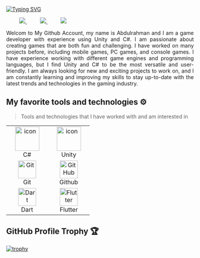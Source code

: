 
<div align="justify">


[![Typing SVG](https://readme-typing-svg.herokuapp.com?font=Coda&weight=700&size=40&duration=2500&pause=1000&color=2CF7EE&background=FF000000&center=true&multiline=true&width=644&height=150&lines=Hi+There+%F0%9F%91%8B!+;I'm+Abdulrahman)](https://git.io/typing-svg)

 &nbsp;&nbsp;&nbsp;&nbsp;&nbsp;&nbsp;&nbsp;&nbsp;
<a href="https://www.youtube.com/@UniverseofCode">
<img src="https://img.shields.io/badge/YouTube-FF0000?style=for-the-badge&logo=youtube&logoColor=white">
</a>
&nbsp;&nbsp;&nbsp;&nbsp;&nbsp;&nbsp;&nbsp;&nbsp;
<a href="https://www.twitter.com/abdulrahmanabsT/">
<img src="https://img.shields.io/badge/Twitter-%231DA1F2.svg?style=for-the-badge&logo=Twitter&logoColor=white">
</a>
&nbsp;&nbsp;&nbsp;&nbsp;&nbsp;&nbsp;&nbsp;&nbsp;
<a href="https://www.linkedin.com/in/abdalrahmanabs/">
<img src="https://img.shields.io/badge/Linkedin-%231DA1F2.svg?style=for-the-badge&logo=Linkedin&logoColor=white">
</a>

 
</div> 
<p></p>
<p align="justify"> 
Welcom to My Github Account, my name is Abdulrahman and I am a game developer with experience using Unity and C#. I am passionate about creating games that are both fun and challenging. I have worked on many projects before, including mobile games, PC games, and console games. I have experience working with different game engines and programming languages, but I find Unity and C# to be the most versatile and user-friendly. I am always looking for new and exciting projects to work on, and I am constantly learning and improving my skills to stay up-to-date with the latest trends and technologies in the gaming industry.


 

</p>

## My favorite tools and technologies ⚙️ 

> Tools and technologies that I have worked with and am interested in

<table>
  <tr>
    <td align="center" width="96">
        <img src="https://techstack-generator.vercel.app/csharp-icon.svg" alt="icon" width="65" height="65" />
      <br>C#
    </td>
    <td align="center" width="96">
        <img src="https://preview.redd.it/vtzpl5c9yd181.png?width=512&format=png&auto=webp&s=d0ce01fbd57c089dc06a2cc2c1252a6da7e4658a" alt="icon" width="65" height="65" />
      <br>Unity
    </td>
  <tr>
    <td align="center" width="96"> 
        <img src="https://user-images.githubusercontent.com/25181517/192108372-f71d70ac-7ae6-4c0d-8395-51d8870c2ef0.png" width="48" height="48" alt="Git" />
      <br>Git
    </td>
    <td align="center" width="96">
        <img src="https://user-images.githubusercontent.com/25181517/192108374-8da61ba1-99ec-41d7-80b8-fb2f7c0a4948.png" width="48" height="48" alt="GitHub" />
      <br>Github
    </td>
  </tr>
 <tr>
      <td align="center" width="96">
        <img src="https://user-images.githubusercontent.com/25181517/186150304-1568ffdf-4c62-4bdc-9cf1-8d8efcea7c5b.png" width="48" height="48" alt="Dart" />
      <br>Dart
    </td>
        <td align="center" width="96">
        <img src="https://user-images.githubusercontent.com/25181517/186150365-da1eccce-6201-487c-8649-45e9e99435fd.png" width="48" height="48" alt="Flutter" />
      <br>Flutter
 </tr>
</table>

## GitHub Profile Trophy 🏆
[![trophy](https://github-profile-trophy.vercel.app/?username=abdalrahmanabs&row=1&margin-w=40)](https://github.com/ryo-ma/github-profile-trophy)

